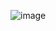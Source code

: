 ![image](https://github.com/Taan1el/Investor-X/assets/145098766/e780d386-65cf-400e-ad46-01041b97de36)

